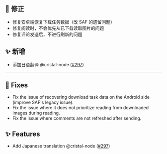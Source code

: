 ## 🐛 修正

- 修复安卓端恢复下载任务数据（改 SAF 的遗留问题）
- 修复阅读时，不会优先从已下载读取图片的问题
- 修复评论发送后，不进行刷新的问题

## ✨ 新增

- 添加日语翻译 @cristal-node ([#297](https://github.com/3003h/FEhViewer/pull/297))

***

## 🐛 Fixes

- Fix the issue of recovering download task data on the Android side (improve SAF's legacy issue).
- Fix the issue where it does not prioritize reading from downloaded images during reading.
- Fix the issue where comments are not refreshed after sending.

## ✨ Features

- Add Japanese translation @cristal-node ([#297](https://github.com/3003h/FEhViewer/pull/297))